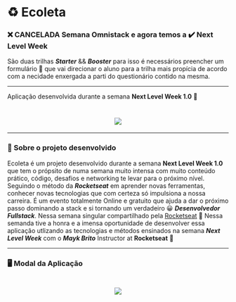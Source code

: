 # ♻️ Ecoleta

### ❌ CANCELADA Semana Omnistack e agora temos a ✔️ Next Level Week
São duas trilhas *__Starter__* && *__Booster__* para isso é necessários preencher um formulário 📝 que vai direcionar o aluno para a trilha mais propícia de acordo com a necidade enxergada a parti do questionário contido na mesma.

---

Aplicação desenvolvida durante a semana **Next Level Week 1.0** :rocket:

<h1 align="center">
  <img src="https://ik.imagekit.io/alexandroabade/Ecoleta_TNe3ObNjSo.png"> 
</h1>

---

### 📗 Sobre o projeto desenvolvido

Ecoleta é um projeto desenvolvido durante a semana **Next Level Week 1.0** que tem o própsito de numa semana muito intensa com muito conteúdo prático, código, desafios e networking te levar para o próximo nível. Seguindo o método da *__Rocketseat__* em aprender novas ferramentas, conhecer novas tecnologias que com certeza só impulsiona a nossa carreira. É um evento totalmente Online e gratuito que ajuda a dar o próximo passo dominando a stack e si tornando um verdadeiro 😀 *__Desenvolvedor Fullstack__*. Nessa semana singular compartilhado pela [Rocketseat](https://rocketseat.com.br/) :rocket: Nessa semanda tive a honra e a imensa oportunidade de desenvolver essa aplicação utlizando as tecnologias e métodos ensinados na semana *__Next Level Week__* com o *__Mayk Brito__* Instructor at **Rocketseat** :rocket:

---
### 🖥️ Modal da Aplicação
<h1 align="center">
  <img src="https://ik.imagekit.io/alexandroabade/LaunchBase-modal_sBI7iZuDl.png">
</h1>
